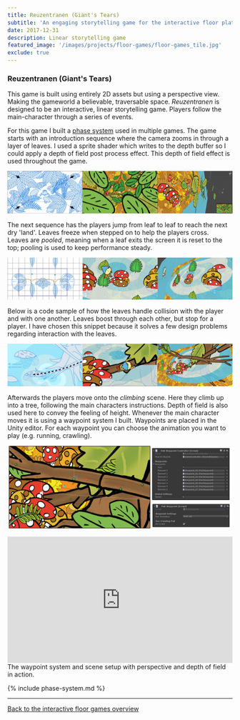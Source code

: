 ```yaml
---
title: Reuzentranen (Giant's Tears)
subtitle: 'An engaging storytelling game for the interactive floor platform'
date: 2017-12-31
description: Linear storytelling game
featured_image: '/images/projects/floor-games/floor-games_tile.jpg'
exclude: true
---
```


### Reuzentranen (Giant's Tears)
This game is built using entirely 2D assets but using a perspective view. Making the gameworld a believable, traversable space. 
_Reuzentranen_ is designed to be an interactive, linear storytelling game. Players follow the main-character through a series of events.

For this game I built a [phase system](#fees) used in multiple games. The game starts with an introduction sequence where the camera zooms in through a layer of leaves. I used a sprite shader which writes to the depth buffer so I could apply a depth of field post process effect.
This depth of field effect is used throughout the game. 

![](/images/projects/floor-games/reusgame/reus_00intro_collage.jpg)

The next sequence has the players jump from leaf to leaf to reach the next dry 'land'. Leaves freeze when stepped on to help the players cross.  
Leaves are _pooled_, meaning when a leaf exits the screen it is reset to the top; pooling is used to keep performance steady. 
 
![](/images/projects/floor-games/reusgame/reus_02frogger_collage.jpg)

Below is a code sample of how the leaves handle collision with the player and with one another. Leaves boost through each other, but stop for a player.
I have chosen this snippet because it solves a few design problems regarding interaction with the leaves.
<script src="https://gist.github.com/Rynji/b00232343cd244b3c2757c386c9d8f85.js" type="text/javascript"></script>

![](/images/projects/floor-games/reusgame/reus_03klimmen_collage.jpg)

Afterwards the players move onto the _climbing_ scene. Here they climb up into a tree, following the main characters instructions. Depth of field is also used here to convey the feeling of height.
Whenever the main character moves it is using a waypoint system I built. Waypoints are placed in the Unity editor. For each waypoint you can choose the animation you want to play (e.g. running, crawling).

![](/images/projects/floor-games/reusgame/reus_waypoint_system.jpg)
<div style="width:100%;height:0px;position:relative;padding-bottom:56.211%;"><iframe src="https://streamable.com/s/6bkdb/vgeguf" frameborder="0" width="100%" height="100%" allowfullscreen style="width:100%;height:100%;position:absolute;left:0px;top:0px;overflow:hidden;"></iframe></div>
The waypoint system and scene setup with perspective and depth of field in action.

{% include phase-system.md %}

----

[Back to the interactive floor games overview](/project/interactive-floor-games)